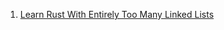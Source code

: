  1. [Learn Rust With Entirely Too Many Linked Lists](https://rust-unofficial.github.io/too-many-lists/)
